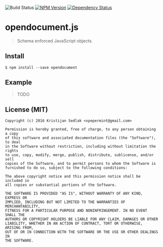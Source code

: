![Build Status](https://travis-ci.org/xpepermint/opendocumentjs.svg?branch=master)&nbsp;[![NPM Version](https://badge.fury.io/js/approved.svg)](https://badge.fury.io/js/approved)&nbsp;[![Dependency Status](https://gemnasium.com/xpepermint/opendocumentjs.svg)](https://gemnasium.com/xpepermint/opendocumentjs)


# opendocument.js

> Schema enforced JavaScript objects.

## Install

```
$ npm install --save opendocument
```

## Example

> TODO

## License (MIT)

```
Copyright (c) 2016 Kristijan Sedlak <xpepermint@gmail.com>

Permission is hereby granted, free of charge, to any person obtaining a copy
of this software and associated documentation files (the "Software"), to deal
in the Software without restriction, including without limitation the rights
to use, copy, modify, merge, publish, distribute, sublicense, and/or sell
copies of the Software, and to permit persons to whom the Software is
furnished to do so, subject to the following conditions:

The above copyright notice and this permission notice shall be included in
all copies or substantial portions of the Software.

THE SOFTWARE IS PROVIDED "AS IS", WITHOUT WARRANTY OF ANY KIND, EXPRESS OR
IMPLIED, INCLUDING BUT NOT LIMITED TO THE WARRANTIES OF MERCHANTABILITY,
FITNESS FOR A PARTICULAR PURPOSE AND NONINFRINGEMENT. IN NO EVENT SHALL THE
AUTHORS OR COPYRIGHT HOLDERS BE LIABLE FOR ANY CLAIM, DAMAGES OR OTHER
LIABILITY, WHETHER IN AN ACTION OF CONTRACT, TORT OR OTHERWISE, ARISING FROM,
OUT OF OR IN CONNECTION WITH THE SOFTWARE OR THE USE OR OTHER DEALINGS IN
THE SOFTWARE.
```
